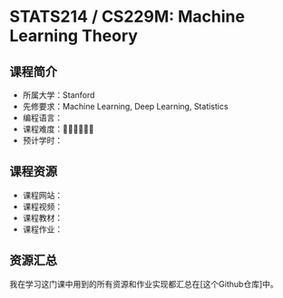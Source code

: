 # STATS214 / CS229M: Machine Learning Theory
## 课程简介
- 所属大学：Stanford
- 先修要求：Machine Learning, Deep Learning, Statistics
- 编程语言：
- 课程难度：🌟🌟🌟🌟🌟🌟
- 预计学时：

## 课程资源
- 课程网站：
- 课程视频：
- 课程教材：
- 课程作业：

## 资源汇总
我在学习这门课中用到的所有资源和作业实现都汇总在[这个Github仓库]中。